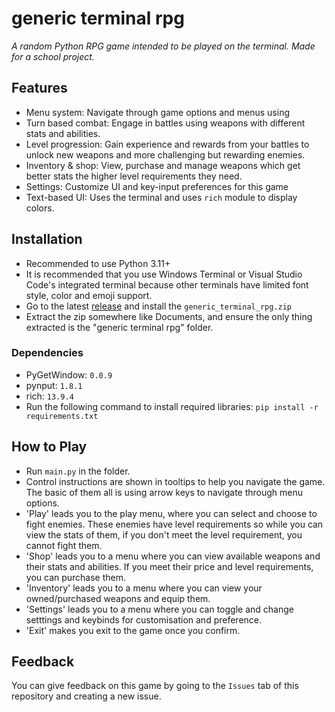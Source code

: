 # generic terminal rpg
*A random Python RPG game intended to be played on the terminal. Made for a school project.*

## Features
- Menu system: Navigate through game options and menus using
- Turn based combat: Engage in battles using weapons with different stats and abilities.
- Level progression: Gain experience and rewards from your battles to unlock new weapons and more challenging but rewarding enemies.
- Inventory & shop: View, purchase and manage weapons which get better stats the higher level requirements they need.
- Settings: Customize UI and key-input preferences for this game
- Text-based UI: Uses the terminal and uses `rich` module to display colors.

## Installation 
- Recommended to use Python 3.11+
- It is recommended that you use Windows Terminal or Visual Studio Code's integrated terminal because other terminals have limited font style, color and emoji support.
- Go to the latest [release](https://github.com/gm24258/L3DTEC_91907/releases) and install the `generic_terminal_rpg.zip`
- Extract the zip somewhere like Documents, and ensure the only thing extracted is the "generic terminal rpg" folder.

### Dependencies
- PyGetWindow: `0.0.9`
- pynput: `1.8.1`
- rich: `13.9.4`
- Run the following command to install required libraries: `pip install -r requirements.txt`

## How to Play
- Run `main.py` in the folder.
- Control instructions are shown in tooltips to help you navigate the game. The basic of them all is using arrow keys to navigate through menu options.
- 'Play' leads you to the play menu, where you can select and choose to fight enemies. These enemies have level requirements so while you can view the stats of them, if you don't meet the level requirement, you cannot fight them.
- 'Shop' leads you to a menu where you can view available weapons and their stats and abilities. If you meet their price and level requirements, you can purchase them.
- 'Inventory' leads you to a menu where you can view your owned/purchased weapons and equip them.
- 'Settings' leads you to a menu where you can toggle and change setttings and keybinds for customisation and preference.
- 'Exit' makes you exit to the game once you confirm.

## Feedback
 You can give feedback on this game by going to the `Issues` tab of this repository and creating a new issue.
